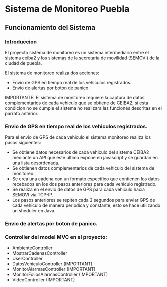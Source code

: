 # Sistema de Monitoreo Puebla
## Funcionamiento del Sistema

### Introduccion
El proyecto sistema de monitoreo es un sistema intermediario entre el sistema ceiba2 y los sistemas de la secretaria de movilidad (SEMOVI) de la ciudad de puebla.

El sistema de monitoreo realiza dos acciones:
*   Envio de GPS en tiempo real de los vehiculos registrados.
*   Envio de alertas por boton de panico.

IMPORTANTE: El sistema de monitoreo requiere la captura de datos complementarios de cada vehiculo que se obtiene de CEIBA2, si esta condicion no se cumple el sistema no realizara las funciones descritas en el parrafo anterior.

### Envio de GPS en tiempo real de los vehiculos registrados.
Para el envio de GPS de cada vehiculo el sistema monitoreo realiza los pasos siguientes: 
*   Se obtiene datos necesarios de cada vehiculo del sistema CEIBA2 mediante un API que este ultimo expone en javascript y se guardan en una lista desordenada.
*   Se obtienen datos complementarios de cada vehiculo del sistema de monitoreo.
*   Se crea una cadena con un formato especifico que contienen los datos recebados en los dos pasos anteriores para cada vehiculo registrado.
*   Se realiza en el envio de datos de GPS para cada vehiculo hacia SEMOVI via TCP-IP.
*   Los pasos anteriores se repiten cada 2 segundos para enviar GPS de cada vehiculo de manera periodica y constante, esto se hace utilizando un sheduler en Java.

### Envio de alertas por boton de panico.


### Controller del model MVC en el proyecto:
*   AmbienteController
*   MostrarCadenasController
*   UserController
*   DatosVehiculoController (IMPORTANT)
*   MonitorAlarmasController (IMPORTANT)
*   MonitorFoliosAlarmasController (IMPORTANT)
*   VideoController (IMPORTANT)


